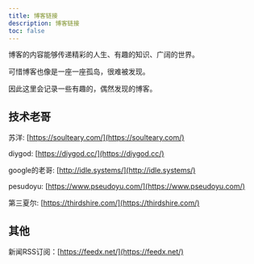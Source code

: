 ```yaml
---
title: 博客链接
description: 博客链接
toc: false
---
```


博客的内容能够传递精彩的人生、有趣的知识、广阔的世界。

可惜博客也像是一座一座孤岛，很难被发现。

因此这里会记录一些有趣的，偶然发现的博客。

## 技术老哥

苏洋: [https://soulteary.com/](https://soulteary.com/)

diygod: [https://diygod.cc/](https://diygod.cc/)

google的老哥: [http://idle.systems/](http://idle.systems/)

pesudoyu: [https://www.pseudoyu.com/](https://www.pseudoyu.com/)

第三夏尔: [https://thirdshire.com/](https://thirdshire.com/)

## 其他
新闻RSS订阅：[https://feedx.net/](https://feedx.net/)
